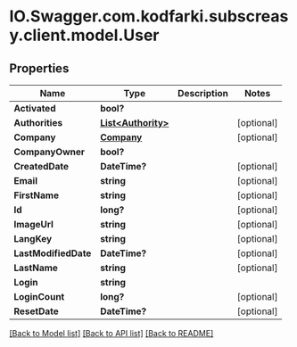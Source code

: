 # IO.Swagger.com.kodfarki.subscreasy.client.model.User
## Properties

Name | Type | Description | Notes
------------ | ------------- | ------------- | -------------
**Activated** | **bool?** |  | 
**Authorities** | [**List&lt;Authority&gt;**](Authority.md) |  | [optional] 
**Company** | [**Company**](Company.md) |  | [optional] 
**CompanyOwner** | **bool?** |  | 
**CreatedDate** | **DateTime?** |  | [optional] 
**Email** | **string** |  | [optional] 
**FirstName** | **string** |  | [optional] 
**Id** | **long?** |  | [optional] 
**ImageUrl** | **string** |  | [optional] 
**LangKey** | **string** |  | [optional] 
**LastModifiedDate** | **DateTime?** |  | [optional] 
**LastName** | **string** |  | [optional] 
**Login** | **string** |  | 
**LoginCount** | **long?** |  | [optional] 
**ResetDate** | **DateTime?** |  | [optional] 

[[Back to Model list]](../README.md#documentation-for-models) [[Back to API list]](../README.md#documentation-for-api-endpoints) [[Back to README]](../README.md)


